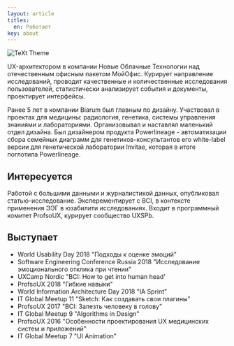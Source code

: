 ```yaml
---
layout: article
titles:
  en: Работает
key: about
---
```


![TeXt Theme](https://raw.githubusercontent.com/kitian616/jekyll-TeXt-theme/master/screenshots/TeXt-home.jpg)

UX-архитектором в компании Новые Облачные Технологии над отечественным офисным пакетом МойОфис. Курирует направление исследований, проводит качественные и количественные исследования пользователей, статистически анализирует события и документы, проектирует интерфейсы. 

Ранее 5 лет в компании Biarum был главным по дизайну. Участвовал в проектах для медицины: радиология, генетика, системы управления знаниями и лабораториями. Организовывал и наставлял маленький отдел дизайна. Был дизайнером продукта Powerlineage - автоматизации сбора семейных диаграмм для генетиков-консультантов его white-label версии для генетической лаборатории Invitae, которая в итоге поглотила Powerlineage. 

## Интересуется

Работой с большими данными и журналистикой данных, опубликовал статью-исследование. 
Эксперементирует с BCI, в контексте применения ЭЭГ в юзабилити исследованиях.
Входит в программный комитет ProfsoUX, курирует сообщество UXSPb.

## Выступает
- World Usability Day 2018 "Подходы к оценке эмоций"
- Software Engineering Conference Russia 2018 "Исследование эмоционального отклика при чтении"
- UXCamp Nordic "BCI: How to get into human head'
- ProfsoUX 2018 "Гибкие навыки" 
- World Information Architecture Day 2018 "IA Sprint" 
- IT Global Meetup 11 "Sketch: Как создавать свои плагины"
- ProfsoUX 2017 "BCI: Залезть человеку в голову" 
- IT Global Meetup 9 "Algorithms in Design"
- ProfsoUX 2016 "Особенности проектирования UX медицинских систем и приложений"
- IT Global Meetup 7 "UI Animation"

